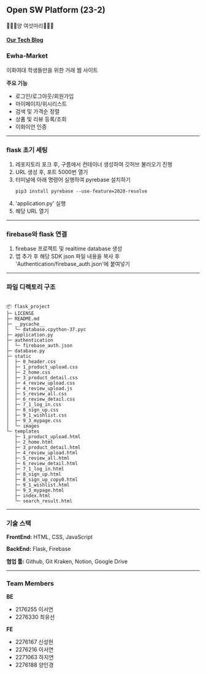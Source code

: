 ## Open SW Platform (23-2) 
🐑🐑🐑양 여섯마리🐑🐑🐑
#### [Our Tech Blog](https://sudden-suede-4ad.notion.site/Ewha-Market-cc137c52d11e4f068e7fc7c451419745?pvs=4)

### Ewha-Market
이화여대 학생들만을 위한 거래 웹 사이트

**주요 기능**
- 로그인/로그아웃/회원가입
- 마이페이지/위시리스트
- 검색 및 가격순 정렬
- 상품 및 리뷰 등록/조회
- 이화이언 인증 
------

### flask 초기 세팅 
1. 레포지토리 포크 후, 구름에서 컨테이너 생성하여 깃허브 불러오기 진행
2. URL 생성 후, 포트 5000번 열기
3. 터미널에 아래 명령어 실행하여 pyrebase 설치하기 
    ```
   pip3 install pyrebase --use-feature=2020-resolve
4. 'application.py' 실행
5. 해당 URL 열기
   
-----
### firebase와 flask 연결 
1. firebase 프로젝트 및 realtime database 생성
2. 앱  추가 후 해당 SDK json 파일 내용을 복사 후 'Authentication/firebase_auth.json'에 붙여넣기 
-----

### 파일 디렉토리 구조 
```

📦 flask_project
├─ LICENSE
├─ README.md
├─ __pycache__
│  └─ database.cpython-37.pyc
├─ application.py
├─ authentication
│  └─ firebase_auth.json
├─ database.py
├─ static
│  ├─ 0_header.css
│  ├─ 1_product_upload.css
│  ├─ 2_home.css
│  ├─ 3_product_detail.css
│  ├─ 4_review_upload.css
│  ├─ 4_review_upload.js
│  ├─ 5_review_all.css
│  ├─ 6_review_detail.css
│  ├─ 7_1_log_in.css
│  ├─ 8_sign_up.css
│  ├─ 9_1_wishlist.css
│  ├─ 9_3_mypage.css
│  └─ images
└─ templates
   ├─ 1_product_upload.html
   ├─ 2_home.html
   ├─ 3_product_detail.html
   ├─ 4_review_upload.html
   ├─ 5_review_all.html
   ├─ 6_review_detail.html
   ├─ 7_1_log_in.html
   ├─ 8_sign_up.html
   ├─ 8_sign_up_copy0.html
   ├─ 9_1_wishlist.html
   ├─ 9_3_mypage.html
   ├─ index.html
   └─ search_result.html
```

----


### 기술 스택

**FrontEnd:** HTML, CSS, JavaScript

**BackEnd:** Flask, Firebase 

**협업 툴:** Github, Git Kraken, Notion, Google Drive

---
### Team Members
**BE**

* 2176255 이서연
* 2276330 최유선
  
**FE**

* 2276167 신성현
* 2276216 이서연
* 2271063 하지연
* 2276188 양인경
